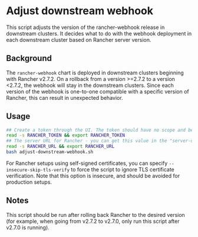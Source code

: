 # Adjust downstream webhook
This script adjusts the version of the rancher-webhook release in downstream clusters.
It decides what to do with the webhook deployment in each downstream cluster based on Rancher server version.

## Background
The `rancher-webhook` chart is deployed in downstream clusters beginning with Rancher v2.7.2.
On a rollback from a version >=2.7.2 to a version <2.7.2, the webhook will stay in the downstream clusters. 
Since each version of the webhook is one-to-one compatible with a specific version of Rancher, this can result in unexpected behavior.

## Usage

```bash
## Create a token through the UI. The token should have no scope and be made for a user who is a global admin.
read -s RANCHER_TOKEN && export RANCHER_TOKEN
## The server URL for Rancher - you can get this value in the "server-url" setting.
read -s RANCHER_URL && export RANCHER_URL
bash adjust-downstream-webhook.sh
```
For Rancher setups using self-signed certificates, you can specify `--insecure-skip-tls-verify` to force the script to 
ignore TLS certificate verification. Note that this option is insecure, and should be avoided for production setups.

## Notes
This script should be run after rolling back Rancher to the desired version 
(for example, when going from v2.7.2 to v2.7.0, only run this script after v2.7.0 is running).
